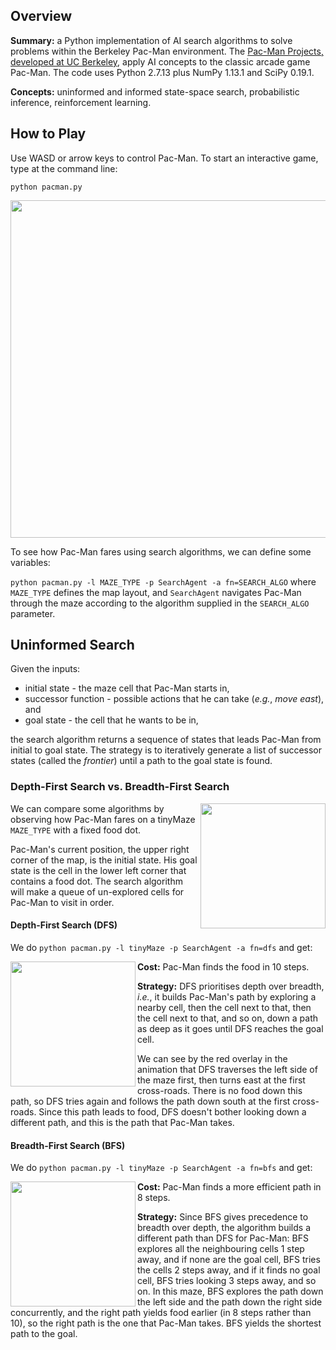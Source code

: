 ## Overview
**Summary:** a Python implementation of AI search algorithms to solve problems within the Berkeley Pac-Man environment. The [Pac-Man Projects, developed at UC Berkeley](http://ai.berkeley.edu), apply AI concepts to the classic arcade game Pac-Man. The code uses Python 2.7.13 plus NumPy 1.13.1 and SciPy 0.19.1.

**Concepts:** uninformed and informed state-space search, probabilistic inference, reinforcement learning.

## How to Play
Use WASD or arrow keys to control Pac-Man. To start an interactive game, type at the command line:

`python pacman.py`

<img src="https://github.com/thiadeliria/Pacman/blob/master/gifs/pacman_default.gif" width="540" />


To see how Pac-Man fares using search algorithms, we can define some variables:

`python pacman.py -l MAZE_TYPE -p SearchAgent -a fn=SEARCH_ALGO` where `MAZE_TYPE` defines the map layout, and `SearchAgent` navigates Pac-Man through the maze according to the algorithm supplied in the `SEARCH_ALGO` parameter.


## Uninformed Search
Given the inputs:
* initial state - the maze cell that Pac-Man starts in,
* successor function - possible actions that he can take (*e.g.*, *move east*), and
* goal state - the cell that he wants to be in,

the search algorithm returns a sequence of states that leads Pac-Man from initial to goal state. The strategy is to iteratively generate a list of successor states (called the *frontier*) until a path to the goal state is found. 

### Depth-First Search vs. Breadth-First Search
<img align="right" src="https://github.com/thiadeliria/Pacman/blob/master/gifs/pacman_tinymaze.png" width="200" />

We can compare some algorithms by observing how Pac-Man fares on a tinyMaze `MAZE_TYPE` with a fixed food dot.

Pac-Man's current position, the upper right corner of the map, is the initial state. His goal state is the cell in the lower left corner that contains a food dot. The search algorithm will make a queue of un-explored cells for Pac-Man to visit in order.

#### Depth-First Search (DFS)
We do `python pacman.py -l tinyMaze -p SearchAgent -a fn=dfs` and get:

<img align="left" src="https://github.com/thiadeliria/Pacman/blob/master/gifs/pacman_dfs.gif" width="200" />

**Cost:** Pac-Man finds the food in 10 steps.

**Strategy:** 
DFS prioritises depth over breadth, *i.e.*, it builds Pac-Man's path by exploring a nearby cell, then the cell next to that, then the cell next to that, and so on, down a path as deep as it goes until DFS reaches the goal cell. 

We can see by the red overlay in the animation that DFS traverses the left side of the maze first, then turns east at the first cross-roads. There is no food down this path, so DFS tries again and follows the path down south at the first cross-roads. Since this path leads to food, DFS doesn't bother looking down a different path, and this is the path that Pac-Man takes.

#### Breadth-First Search (BFS)
We do `python pacman.py -l tinyMaze -p SearchAgent -a fn=bfs` and get:

<img align="left" src="https://github.com/thiadeliria/Pacman/blob/master/gifs/pacman_bfs.gif" width="200" />

**Cost:** Pac-Man finds a more efficient path in 8 steps.

**Strategy:** Since BFS gives precedence to breadth over depth, the algorithm builds a different path than DFS for Pac-Man: BFS explores all the neighbouring cells 1 step away, and if none are the goal cell, BFS tries the cells 2 steps away, and if it finds no goal cell, BFS tries looking 3 steps away, and so on. In this maze, BFS explores the path down the left side and the path down the right side concurrently, and the right path yields food earlier (in 8 steps rather than 10), so the right path is the one that Pac-Man takes. BFS yields the shortest path to the goal.


